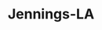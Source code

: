 ---
title: Jennings-LA
slug: jennings-la
f_state:
- cms/state/louisiana.md
f_locations:
- cms/payday-loan/chads-pawn-shop-9644.md
- cms/payday-loan/check-into-cash-12026.md
- cms/payday-loan/check-into-cash-12054.md
- cms/payday-loan/express-check-advance-16957.md
- cms/payday-loan/express-check-advance-17115.md
updated-on: '2024-05-30T13:41:28.615Z'
created-on: '2024-05-30T13:41:28.615Z'
published-on: '2024-05-30T13:54:32.469Z'
f_city: Jennings
layout: '[city].html'
tags: city
---